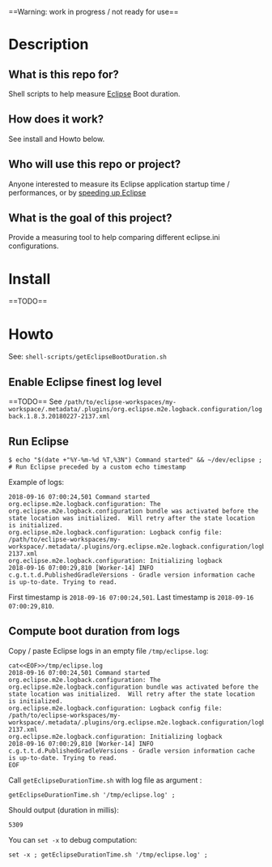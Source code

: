 ==Warning: work in progress / not ready for use==
# Description
## What is this repo for?
Shell scripts to help measure [Eclipse](https://www.eclipse.org/) Boot duration.
## How does it work?
See install and Howto below.
## Who will use this repo or project?
Anyone interested to measure its Eclipse application startup time / performances, or by [speeding up Eclipse](https://stackoverflow.com/q/316265/912046) 
## What is the goal of this project?
Provide a measuring tool to help comparing different eclipse.ini configurations.

# Install
==TODO==

# Howto
See: `shell-scripts/getEclipseBootDuration.sh`

## Enable Eclipse finest log level
==TODO==
See `/path/to/eclipse-workspaces/my-workspace/.metadata/.plugins/org.eclipse.m2e.logback.configuration/logback.1.8.3.20180227-2137.xml`

## Run Eclipse
```
$ echo "$(date +"%Y-%m-%d %T,%3N") Command started" && ~/dev/eclipse ; # Run Eclipse preceded by a custom echo timestamp
```

Example of logs:
```
2018-09-16 07:00:24,501 Command started
org.eclipse.m2e.logback.configuration: The org.eclipse.m2e.logback.configuration bundle was activated before the state location was initialized.  Will retry after the state location is initialized.
org.eclipse.m2e.logback.configuration: Logback config file: /path/to/eclipse-workspaces/my-workspace/.metadata/.plugins/org.eclipse.m2e.logback.configuration/logback.1.8.3.20180227-2137.xml
org.eclipse.m2e.logback.configuration: Initializing logback
2018-09-16 07:00:29,810 [Worker-14] INFO  c.g.t.t.d.PublishedGradleVersions - Gradle version information cache is up-to-date. Trying to read.
```

First timestamp is `2018-09-16 07:00:24,501`.
Last timestamp is `2018-09-16 07:00:29,810`.

## Compute boot duration from logs
Copy / paste Eclipse logs in an empty file `/tmp/eclipse.log`:
```
cat<<EOF>>/tmp/eclipse.log
2018-09-16 07:00:24,501 Command started
org.eclipse.m2e.logback.configuration: The org.eclipse.m2e.logback.configuration bundle was activated before the state location was initialized.  Will retry after the state location is initialized.
org.eclipse.m2e.logback.configuration: Logback config file: /path/to/eclipse-workspaces/my-workspace/.metadata/.plugins/org.eclipse.m2e.logback.configuration/logback.1.8.3.20180227-2137.xml
org.eclipse.m2e.logback.configuration: Initializing logback
2018-09-16 07:00:29,810 [Worker-14] INFO  c.g.t.t.d.PublishedGradleVersions - Gradle version information cache is up-to-date. Trying to read.
EOF
```

Call `getEclipseDurationTime.sh` with log file as argument :
```
getEclipseDurationTime.sh '/tmp/eclipse.log' ;
```
Should output (duration in millis):
```
5309
```

You can `set -x` to debug computation:
```
set -x ; getEclipseDurationTime.sh '/tmp/eclipse.log' ;
```
